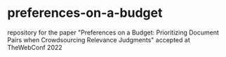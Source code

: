 # preferences-on-a-budget
repository for the paper "Preferences on a Budget: Prioritizing Document Pairs when Crowdsourcing Relevance Judgments"  accepted at TheWebConf 2022
